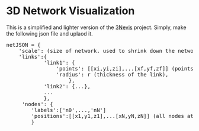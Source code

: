 # 3D Network Visualization
This is a simplified and lighter version of the
[3Nevis](https://github.com/nimadehmamy/3dviz) project.
Simply, make the following json file and uplaod it.

<pre>
netJSON = {
    'scale': (size of network. used to shrink down the network to fit in screen.)
    'links':{
            'link1': {
                'points': [[xi,yi,zi],...[xf,yf,zf]] (points along the link 2 minimum),
                'radius': r (thickness of the link),
                    },
            'link2': {...},
            ...
            },
     'nodes': {
        'labels':['n0',...,'nN']
        'positions':[[x1,y1,z1],...[xN,yN,zN]] (all nodes at once. labels will be supported later.),
        }
</pre>